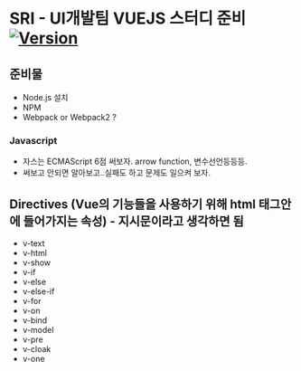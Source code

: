 # SRI - UI개발팀 VUEJS 스터디 준비 [![Version](https://img.shields.io/badge/sri--ipadorsua-0.0.0-brightgreen.svg)]()

## 준비물
 - Node.js 설치
 - NPM
 - Webpack or Webpack2 ?

### Javascript
 - 자스는 ECMAScript 6점 써보자. arrow function, 변수선언등등등.
 - 써보고 안되면 알아보고..실패도 하고 문제도 일으켜 보자.


## Directives (Vue의 기능들을 사용하기 위해 html 태그안에 들어가지는 속성) - 지시문이라고 생각하면 됨
 - v-text
 - v-html
 - v-show
 - v-if
 - v-else
 - v-else-if
 - v-for
 - v-on
 - v-bind
 - v-model
 - v-pre
 - v-cloak
 - v-one
